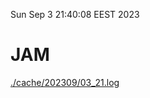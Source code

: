 Sun Sep  3 21:40:08 EEST 2023
# JAM
<a href='./cache/202309/03_21.log'>./cache/202309/03_21.log</a>
